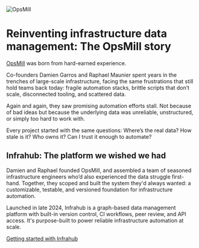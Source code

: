 ![OpsMill](https://opsmill.com/wp-content/uploads/2025/09/GitHub-dark-1280x640-1.jpg)

# Reinventing infrastructure data management: The OpsMill story

[OpsMill](https://opsmill.com) was born from hard-earned experience.
 
Co-founders Damien Garros and Raphael Maunier spent years in the trenches of large-scale infrastructure, facing the same frustrations that still hold teams back today: fragile automation stacks, brittle scripts that don’t scale, disconnected tooling, and scattered data.

Again and again, they saw promising automation efforts stall. Not because of bad ideas but because the underlying data was unreliable, unstructured, or simply too hard to work with. 

Every project started with the same questions: Where’s the real data? How stale is it? Who owns it? Can I trust it enough to automate?

## Infrahub: The platform we wished we had

Damien and Raphael founded OpsMill, and assembled a team of seasoned infrastructure engineers who’d also experienced the data struggle first-hand. Together, they scoped and built the system they'd always wanted: a customizable, testable, and versioned foundation for infrastructure automation. 

Launched in late 2024, Infrahub is a graph-based data management platform with built-in version control, CI workflows, peer review, and API access. It's purpose-built to power reliable infrastructure automation at scale.

[Getting started with Infrahub](https://github.com/opsmill/infrahub)
